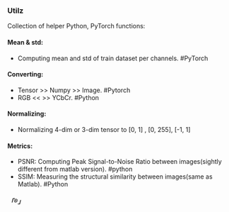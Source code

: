 ### Utilz
Collection of helper Python, PyTorch functions:

#### Mean & std:
  * []()Computing mean and std of train dataset per channels. #PyTorch 
  
#### Converting:
* Tensor >> Numpy >> Image. #Pytorch
* RGB << >> YCbCr. #Python

#### Normalizing:
* Normalizing 4-dim or 3-dim tensor to [0, 1] , [0, 255], [-1, 1] 

#### Metrics:
* PSNR: Computing Peak Signal-to-Noise Ratio between images(sightly different from matlab version). #python
* SSIM: Measuring the structural similarity between images(same as Matlab). #Python

##### 「®️」
